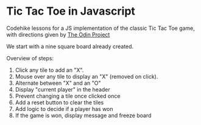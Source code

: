 Tic Tac Toe in Javascript
=========================

Codehike lessons for a JS implementation of the classic Tic Tac Toe game, with directions given
by [The Odin Project](http://www.theodinproject.com/javascript-and-jquery/tic-tac-toe)

We start with a nine square board already created.

Overview of steps:

1. Click any tile to add an "X".
2. Mouse over any tile to display an "X" (removed on click).
3. Alternate between "X" and an "O"
4. Display "current player" in the header
5. Prevent changing a tile once clicked once
6. Add a reset button to clear the tiles
7. Add logic to decide if a player has won
8. If the game is won, display message and freeze board